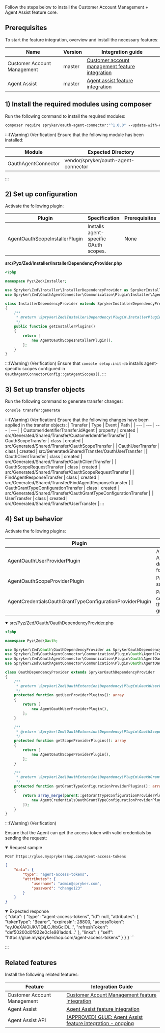 

Follow the steps below to install the Customer Account Management + Agent Assist feature core.

## Prerequisites


To start the feature integration, overview and install the necessary features:


| Name | Version | Integration guide |
| --- | --- | --- |
| Customer Account Management | master | [Customer account management feature integration](https://documentation.spryker.com/docs/customer-account-management-feature-integration) |
| Agent Assist | master | [Agent assist feature integration](https://documentation.spryker.com/docs/agent-assist-feature-integration-201903) |



## 1) Install the required modules using composer


Run the following command to install the required modules:

```bash
composer require spryker/oauth-agent-connector:"^1.0.0" --update-with-dependencies
```

:::(Warning) (Verification)
Ensure that the following module has been installed:

| Module | Expected Directory |
| --- | --- |
| OauthAgentConnector | vendor/spryker/oauth-agent-connector |
:::



## 2) Set up configuration

 Activate the following plugin:
 

| Plugin | Specification | Prerequisites | Namespace |
| --- | --- | --- | --- |
| AgentOauthScopeInstallerPlugin | Installs agent-specific OAuth scopes. | None | Spryker\Zed\OauthAgentConnector\Communication\Plugin\Installer |





**src/Pyz/Zed/Installer/InstallerDependencyProvider.php**
```php
<?php

namespace Pyz\Zed\Installer;

use Spryker\Zed\Installer\InstallerDependencyProvider as SprykerInstallerDependencyProvider;
use Spryker\Zed\OauthAgentConnector\Communication\Plugin\Installer\AgentOauthScopeInstallerPlugin;

class InstallerDependencyProvider extends SprykerInstallerDependencyProvider
{
    /**
     * @return \Spryker\Zed\Installer\Dependency\Plugin\InstallerPluginInterface[]
     */
    public function getInstallerPlugins()
    {
        return [
            new AgentOauthScopeInstallerPlugin(),
        ];
    }
}
```

:::(Warning) (Verification)
Ensure that `console setup:init-db` installs agent-specific scopes configured in `OauthAgentConnectorConfig::getAgentScopes()`.
:::

## 3) Set up transfer objects


Run the following command to generate transfer changes:

```bash
console transfer:generate
```

:::(Warning) (Verification)
Ensure that the following changes have been applied in the transfer objects:
| Transfer | Type | Event | Path |
| --- | --- | --- | --- |
| CustomerIdentifierTransfer.idAgent | property | created | src/Generated/Shared/Transfer/CustomerIdentifierTransfer |
| OauthScopeTransfer | class | created | src/Generated/Shared/Transfer/OauthScopeTransfer |
| OauthUserTransfer | class | created | src/Generated/Shared/Transfer/OauthUserTransfer |
| OauthClientTransfer | class | created | src/Generated/Shared/Transfer/OauthClientTransfer |
| OauthScopeRequestTransfer | class | created | src/Generated/Shared/Transfer/OauthScopeRequestTransfer |
| FindAgentResponseTransfer | class | created | src/Generated/Shared/Transfer/FindAgentResponseTransfer |
| OauthGrantTypeConfigurationTransfer | class | created | src/Generated/Shared/Transfer/OauthGrantTypeConfigurationTransfer |
| UserTransfer | class | created | src/Generated/Shared/Transfer/UserTransfer |
:::


## 4) Set up behavior


Activate the following plugins:


| Plugin | Specification | Prerequisites | Namespace |
| --- | --- | --- | --- |
| AgentOauthUserProviderPlugin | Authenticates an Agent, reads Agent data and provides it for the access token. | None | Spryker\Zed\OauthAgentConnector\Communication\Plugin\Oauth |
| AgentOauthScopeProviderPlugin | Provides the Agent scopes. | None | Spryker\Zed\OauthAgentConnector\Communication\Plugin\Oauth |
| AgentCredentialsOauthGrantTypeConfigurationProviderPlugin | Provides configuration of the`agent_credentials` grant type. | None | Spryker\Zed\OauthAgentConnector\Communication\Plugin\Oauth |



<details open>
    <summary>src/Pyz/Zed/Oauth/OauthDependencyProvider.php</summary>

```php
<?php

namespace Pyz\Zed\Oauth;

use Spryker\Zed\Oauth\OauthDependencyProvider as SprykerOauthDependencyProvider;
use Spryker\Zed\OauthAgentConnector\Communication\Plugin\Oauth\AgentCredentialsOauthGrantTypeConfigurationProviderPlugin;
use Spryker\Zed\OauthAgentConnector\Communication\Plugin\Oauth\AgentOauthScopeProviderPlugin;
use Spryker\Zed\OauthAgentConnector\Communication\Plugin\Oauth\AgentOauthUserProviderPlugin;

class OauthDependencyProvider extends SprykerOauthDependencyProvider
{
    /**
     * @return \Spryker\Zed\OauthExtension\Dependency\Plugin\OauthUserProviderPluginInterface[]
     */
    protected function getUserProviderPlugins(): array
    {
        return [
            new AgentOauthUserProviderPlugin(),
        ];
    }

    /**
     * @return \Spryker\Zed\OauthExtension\Dependency\Plugin\OauthScopeProviderPluginInterface[]
     */
    protected function getScopeProviderPlugins(): array
    {
        return [
            new AgentOauthScopeProviderPlugin(),
        ];
    }

    /**
     * @return \Spryker\Zed\OauthExtension\Dependency\Plugin\OauthGrantTypeConfigurationProviderPluginInterface[]
     */
    protected function getGrantTypeConfigurationProviderPlugins(): array
    {
        return array_merge(parent::getGrantTypeConfigurationProviderPlugins(), [
            new AgentCredentialsOauthGrantTypeConfigurationProviderPlugin(),
        ]);
    }
}
```



</details>

:::(Warning) (Verification)

Ensure that the Agent can get the access token with valid credentials by sending the request:

<details open>
    <summary>Request sample</summary>

`POST https://glue.mysprykershop.com/agent-access-tokens`

```json
{
    "data": {
        "type": "agent-access-tokens",
        "attributes": {
            "username": "admin@spryker.com",
            "password": "change123"
        }
    }
}
```

<details open>
    <summary>Expected response</summary>
{
    "data": {
        "type": "agent-access-tokens",
        "id": null,
        "attributes": {
            "tokenType": "Bearer",
            "expiresIn": 28800,
            "accessToken": "eyJ0eXAiOiJKV1QiLCJhbGciOi...",
            "refreshToken": "def50200d0f922e0c1e981add4..."
        },
        "links": {
            "self": "https://glue.mysprykershop.com/agent-access-tokens"
        }
    }
}
```

:::


## Related features


Install the following related features:



| Feature | Integration Guide |
| --- | --- |
| Customer Account Management | [Customer Acount Management feature integration](https://documentation.spryker.com/docs/customer-account-management-feature-integration) |
| Agent Assist | [Agent Assist feature integration](https://documentation.spryker.com/docs/agent-assist-feature-integration-201903) |
| Agent Assist API | [\[APPROVED\] GLUE: Agent Assist feature integration - ongoing](https://spryker.atlassian.net/wiki/spaces/DOCS/pages/1665597580/%5BAPPROVED%5D+GLUE%3A+Agent+Assist+feature+integration+-+ongoing) |

